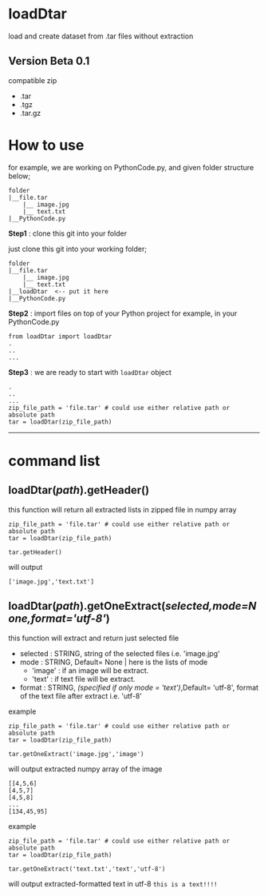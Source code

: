 # loadDtar
load and create dataset from .tar files without extraction

## Version Beta 0.1
compatible zip
* .tar
* .tgz
* .tar.gz


# How to use

for example, we are working on PythonCode.py, and given folder structure below;

```
folder
|__file.tar
    |__ image.jpg
    |__ text.txt
|__PythonCode.py
```

**Step1** : clone this git into your folder

just clone this git into your working folder;

```
folder
|__file.tar
    |__ image.jpg
    |__ text.txt
|__loadDtar  <-- put it here
|__PythonCode.py
```
**Step2** : import files on top of your Python project
for example, in your PythonCode.py
```
from loadDtar import loadDtar 
.
..
...
```
**Step3** : we are ready to start with `loadDtar` object

```
.
..
...
zip_file_path = 'file.tar' # could use either relative path or absolute path
tar = loadDtar(zip_file_path)

```

***
# command list
## loadDtar(_path_).getHeader()

this function will return all extracted lists in zipped file in numpy array

```
zip_file_path = 'file.tar' # could use either relative path or absolute path
tar = loadDtar(zip_file_path)

tar.getHeader()
```
will output

`['image.jpg','text.txt']`

## loadDtar(_path_).getOneExtract(_selected,mode=None,format='utf-8'_)

this function will extract and return just selected file

* selected : STRING, string of the selected files i.e. 'image.jpg'
* mode : STRING, Default= None | here is the lists of mode
    * 'image' : if an image will be extract.
    * 'text' : if text file will be extract.
* format : STRING, _(specified if only mode = 'text')_,Default= 'utf-8', format of the text file after extract i.e. 'utf-8'

example

```
zip_file_path = 'file.tar' # could use either relative path or absolute path
tar = loadDtar(zip_file_path)

tar.getOneExtract('image.jpg','image')
```

will output extracted numpy array of the image

```
[[4,5,6]
[4,5,7]
[4,5,8]
...
[134,45,95]
```

example

```
zip_file_path = 'file.tar' # could use either relative path or absolute path
tar = loadDtar(zip_file_path)

tar.getOneExtract('text.txt','text','utf-8')
```
will output extracted-formatted text in utf-8
`this is a text!!!!`

